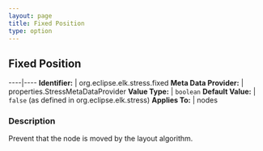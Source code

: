 ```yaml
---
layout: page
title: Fixed Position
type: option
---
```

## Fixed Position

----|----
**Identifier:** | org.eclipse.elk.stress.fixed
**Meta Data Provider:** | properties.StressMetaDataProvider
**Value Type:** | `boolean`
**Default Value:** | `false` (as defined in org.eclipse.elk.stress)
**Applies To:** | nodes


### Description
Prevent that the node is moved by the layout algorithm.

